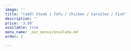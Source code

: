 ```yaml
---
image: ''
title: "(add) Steak / Tofu / Chicken / Carnitas / Fish"
description: ''
price: '3.50'
available: true
menu_name: _our_menus/ensalada.md
order: 2

---
```

